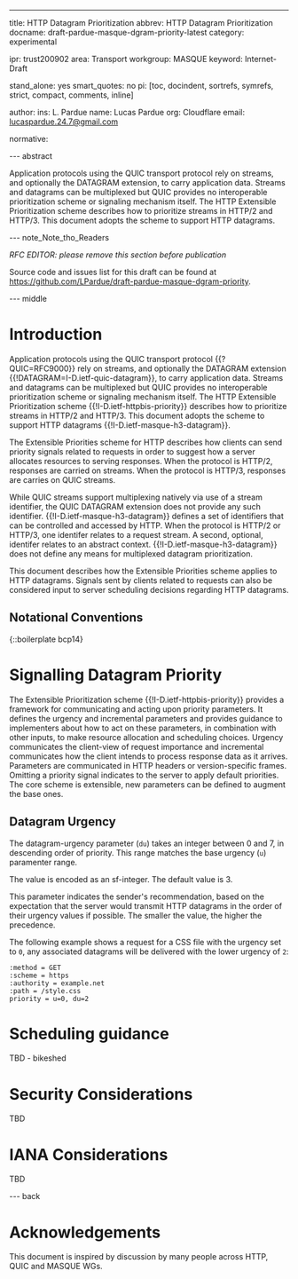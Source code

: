 ---
title: HTTP Datagram Prioritization
abbrev: HTTP Datagram Prioritization
docname: draft-pardue-masque-dgram-priority-latest
category: experimental

ipr: trust200902
area: Transport
workgroup: MASQUE
keyword: Internet-Draft

stand_alone: yes
smart_quotes: no
pi: [toc, docindent, sortrefs, symrefs, strict, compact, comments, inline]

author:
    ins: L. Pardue
    name: Lucas Pardue
    org: Cloudflare
    email: lucaspardue.24.7@gmail.com

normative:

--- abstract

Application protocols using the QUIC transport protocol rely on streams, and
optionally the DATAGRAM extension, to carry application data. Streams and
datagrams can be multiplexed but QUIC provides no interoperable prioritization
scheme or signaling mechanism itself. The HTTP Extensible Prioritization scheme
describes how to prioritize streams in HTTP/2 and HTTP/3. This document adopts
the scheme to support HTTP datagrams.

--- note_Note_tho_Readers

*RFC EDITOR: please remove this section before publication*

Source code and issues list for this draft can be found at
<https://github.com/LPardue/draft-pardue-masque-dgram-priority>.

--- middle

# Introduction

Application protocols using the QUIC transport protocol {{?QUIC=RFC9000}} rely
on streams, and optionally the DATAGRAM extension
{{!DATAGRAM=I-D.ietf-quic-datagram}}, to carry application data. Streams and
datagrams can be multiplexed but QUIC provides no interoperable prioritization
scheme or signaling mechanism itself. The HTTP Extensible Prioritization scheme
{{!I-D.ietf-httpbis-priority}} describes how to prioritize streams in HTTP/2 and
HTTP/3. This document adopts the scheme to support HTTP datagrams
{{!I-D.ietf-masque-h3-datagram}}.

The Extensible Priorities scheme for HTTP describes how clients can send
priority signals related to requests in order to suggest how a server allocates
resources to serving responses. When the protocol is HTTP/2, responses are
carried on streams. When the protocol is HTTP/3, responses are carries on QUIC
streams.

While QUIC streams support multiplexing natively via use of a stream identifier,
the QUIC DATAGRAM extension does not provide any such identifier.
{{!I-D.ietf-masque-h3-datagram}} defines a set of identifiers that can be
controlled and accessed by HTTP. When the protocol is HTTP/2 or HTTP/3, one
identifer relates to a request stream. A second, optional, identifer relates to
an abstract context. {{!I-D.ietf-masque-h3-datagram}} does not define any means
for multiplexed datagram prioritization.

This document describes how the Extensible Priorities scheme applies to HTTP
datagrams. Signals sent by clients related to requests can also be considered
input to server scheduling decisions regarding HTTP datagrams.



## Notational Conventions

{::boilerplate bcp14}

# Signalling Datagram Priority

The Extensible Prioritization scheme {{!I-D.ietf-httpbis-priority}} provides a
framework for communicating and acting upon priority parameters. It defines the
urgency and incremental parameters and provides guidance to implementers about
how to act on these parameters, in combination with other inputs, to make
resource allocation and scheduling choices. Urgency communicates the client-view
of request importance and incremental communicates how the client intends to
process response data as it arrives. Parameters are communicated in HTTP headers
or version-specific frames. Omitting a priority signal indicates to the server
to apply default priorities. The core scheme is extensible, new parameters can
be defined to augment the base ones.

## Datagram Urgency

The datagram-urgency parameter (`du`) takes an integer between 0 and 7, in
descending order of priority. This range matches the base urgency (`u`)
paramenter range.

The value is encoded as an sf-integer. The default value is 3.

This parameter indicates the sender's recommendation, based on the expectation
that the server would transmit HTTP datagrams in the order of their urgency
values if possible. The smaller the value, the higher the precedence.

The following example shows a request for a CSS file with the urgency set to
`0`, any associated datagrams will be delivered with the lower urgency of `2`:

~~~ example
:method = GET
:scheme = https
:authority = example.net
:path = /style.css
priority = u=0, du=2
~~~

# Scheduling guidance

TBD - bikeshed

# Security Considerations

TBD

# IANA Considerations

TBD

--- back

# Acknowledgements

This document is inspired by discussion by many people across HTTP, QUIC and
MASQUE WGs.


